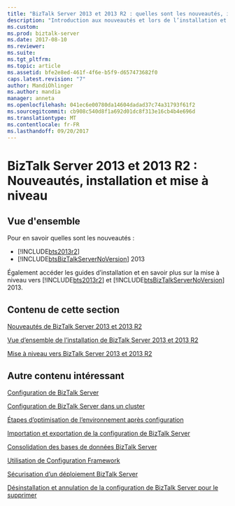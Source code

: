 ```yaml
---
title: "BizTalk Server 2013 et 2013 R2 : quelles sont les nouveautés, installer et mettre à niveau | Documents Microsoft"
description: "Introduction aux nouveautés et lors de l’installation et mise à niveau vers BizTalk Server 2013 R2 et 2013"
ms.custom: 
ms.prod: biztalk-server
ms.date: 2017-08-10
ms.reviewer: 
ms.suite: 
ms.tgt_pltfrm: 
ms.topic: article
ms.assetid: bfe2e8ed-461f-4f6e-b5f9-d657473682f0
caps.latest.revision: "7"
author: MandiOhlinger
ms.author: mandia
manager: anneta
ms.openlocfilehash: 041ec6e00780da14604dadad37c74a31793f61f2
ms.sourcegitcommit: cb908c540d8f1a692d01dc8f313e16cb4b4e696d
ms.translationtype: MT
ms.contentlocale: fr-FR
ms.lasthandoff: 09/20/2017
---
```

# <a name="biztalk-server-2013-and-2013-r2-whats-new-install-and-upgrade"></a>BizTalk Server 2013 et 2013 R2 : Nouveautés, installation et mise à niveau

## <a name="overview"></a>Vue d'ensemble
Pour en savoir quelles sont les nouveautés :

* [!INCLUDE[bts2013r2](../includes/bts2013r2-md.md)] 
* [!INCLUDE[btsBizTalkServerNoVersion](../includes/btsbiztalkservernoversion-md.md)] 2013

Également accéder les guides d’installation et en savoir plus sur la mise à niveau vers [!INCLUDE[bts2013r2](../includes/bts2013r2-md.md)] et [!INCLUDE[btsBizTalkServerNoVersion](../includes/btsbiztalkservernoversion-md.md)] 2013.  

## <a name="in-this-section"></a>Contenu de cette section
  
 [Nouveautés de BizTalk Server 2013 et 2013 R2](../install-and-config-guides/what-s-new-in-biztalk-server-2013-and-2013-r2.md)  
  
 [Vue d’ensemble de l’installation de BizTalk Server 2013 et 2013 R2](http://msdn.microsoft.com/library/8041926c-cfc9-4eaf-9c28-a2c6e8015bc5)  
  
 [Mise à niveau vers BizTalk Server 2013 et 2013 R2](../install-and-config-guides/upgrade-to-biztalk-server-2013-and-2013-r2.md)  
  
## <a name="more-good-stuff"></a>Autre contenu intéressant
[Configuration de BizTalk Server](../install-and-config-guides/configure-biztalk-server.md)

[Configuration de BizTalk Server dans un cluster](../install-and-config-guides/configure-biztalk-server-in-a-cluster.md)

[Étapes d’optimisation de l’environnement après configuration](../install-and-config-guides/post-configuration-steps-to-optimize-your-environment.md)

[Importation et exportation de la configuration de BizTalk Server](../install-and-config-guides/import-and-export-biztalk-server-configuration.md)

[Consolidation des bases de données BizTalk Server](../install-and-config-guides/consolidate-the-biztalk-server-databases2.md)

[Utilisation de Configuration Framework](../install-and-config-guides/working-with-the-configuration-framework.md)

[Sécurisation d’un déploiement BizTalk Server](../install-and-config-guides/securing-your-biztalk-server-deployment.md)

[Désinstallation et annulation de la configuration de BizTalk Server pour le supprimer](../install-and-config-guides/uninstall-and-unconfigure-biztalk-server-to-remove-it.md)